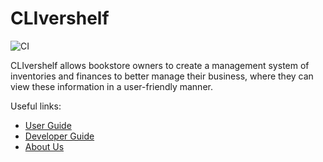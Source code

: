 # CLIvershelf

![CI](https://github.com/AY2122S1-CS2113T-F11-4/tp/workflows/Java%20CI/badge.svg)

CLIvershelf allows bookstore owners to create a management system of inventories and finances to better manage their business, where they can view these information in a user-friendly manner.

Useful links:
* [User Guide](UserGuide.md)
* [Developer Guide](DeveloperGuide.md)
* [About Us](AboutUs.md)

